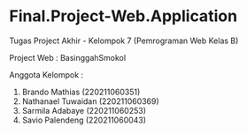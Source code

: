 # Final.Project-Web.Application
Tugas Project Akhir - Kelompok 7 (Pemrograman Web Kelas B)

Project Web : BasinggahSmokol

Anggota Kelompok :
1. Brando Mathias (220211060351)
2. Nathanael Tuwaidan (220211060369)
3. Sarmila Adabaye (220211060253)
4. Savio Palendeng (220211060043)
